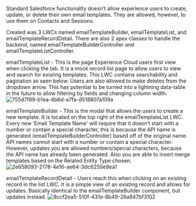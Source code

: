 Standard Salesforce functionality doesn’t allow experience users to create, update, or delete their own email templates. They are allowed, however, to use them on Contacts and Sessions.

Created was 3 LWCs named emailTemplateBuilder, emailTemplateList, and emailTemplateRecordDetail. There are also 2 apex classes to handle the backend, named emailTemplateBuilderController and emailTemplateListController.

emailTemplateList - This is the page Experience Cloud users first view when clicking the tab.  It is a mock record list page to allow users to view and search for existing templates. This LWC contains searchability and pagination as seen below. Users are also allowed to make deletes from the dropdown arrow.
This has potential to be turned into a lightning data-table in the future to allow filtering by fields and changing column width.
![755d7f89-b1ea-4b6d-a7fa-d518807a109a](https://github.com/calejohn5/ExperienceCloudEmailTemplateCreation/assets/34465547/d0a456e4-8f6f-4364-b6ab-f7e573f2d637)


emailTemplateBuilder - This is the modal that allows the users to create a new template. It is located on the top right of the emailTemplateList LWC. Every new ‘Email Template Name' will require that it doesn’t start with a number or contain a special character, this is because the API name is generated (emailTemplateBuilderController) based off of the original name. API names cannot start with a number or contain a special character. However, updates you are allowed numbers/special characters, because the API name has already been generated.
Also you are able to insert merge templates based on the Related Entity Type chosen.
![2e658093-2178-4e16-ae64-3dc6259e9ea1](https://github.com/calejohn5/ExperienceCloudEmailTemplateCreation/assets/34465547/664e0fa6-0b1d-4794-9cf8-3e9305b51e69)

emailTemplateRecordDetail - Users reach this when clicking on an existing record in the list LWC.  It is a simple view of an existing record and allows for updates.  Basically identical to the emailTemplateBuilder component, but updates instead.
![8ccf2ea5-510f-431e-8b49-26a947bf3102](https://github.com/calejohn5/ExperienceCloudEmailTemplateCreation/assets/34465547/0f40d195-9852-4de9-8a15-edbb1a9c0a66)
